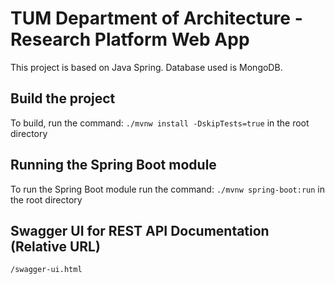 # TUM Department of Architecture - Research Platform Web App

This project is based on Java Spring. Database used is MongoDB.

## Build the project
To build, run the command: `./mvnw install -DskipTests=true` in the root directory

## Running the Spring Boot module
To run the Spring Boot module run the command: `./mvnw spring-boot:run` in the root directory

## Swagger UI for REST API Documentation (Relative URL)
`/swagger-ui.html`

